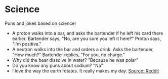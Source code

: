 # Science
Puns and jokes based on science!

* A proton walks into a bar, and asks the bartender if he left his card there earlier. Bartender says, "No, are you sure you left it here?" Proton says, "I'm positive."
* A neutron walks into the bar and orders a drink. Asks the bartender, "How much?" Bartender replies, "For you, no charge."
* Why did the bear dissolve in water? "Because he was polar"
* Do you know any puns about sodium? "Na"
* I love the way the earth rotates. It really makes my day. [Source: Reddit](https://www.reddit.com/r/Jokes/comments/4br75q/i_love_the_way_the_earth_rotates/)
